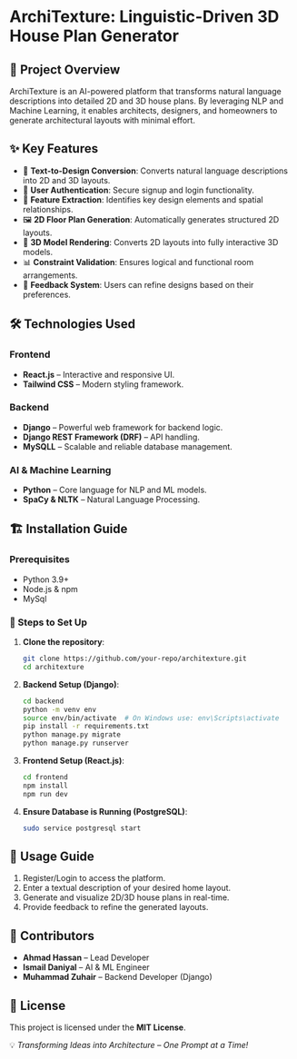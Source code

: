 # ArchiTexture: Linguistic-Driven 3D House Plan Generator

## 🚀 Project Overview
ArchiTexture is an AI-powered platform that transforms natural language descriptions into detailed 2D and 3D house plans. By leveraging NLP and Machine Learning, it enables architects, designers, and homeowners to generate architectural layouts with minimal effort.

## ✨ Key Features
- 🏡 **Text-to-Design Conversion**: Converts natural language descriptions into 2D and 3D layouts.
- 🔑 **User Authentication**: Secure signup and login functionality.
- 📐 **Feature Extraction**: Identifies key design elements and spatial relationships.
- 🖼️ **2D Floor Plan Generation**: Automatically generates structured 2D layouts.
- 🎨 **3D Model Rendering**: Converts 2D layouts into fully interactive 3D models.
- 📊 **Constraint Validation**: Ensures logical and functional room arrangements.
- 💬 **Feedback System**: Users can refine designs based on their preferences.

## 🛠️ Technologies Used
### Frontend
- **React.js** – Interactive and responsive UI.
- **Tailwind CSS** – Modern styling framework.

### Backend
- **Django** – Powerful web framework for backend logic.
- **Django REST Framework (DRF)** – API handling.
- **MySQLL** – Scalable and reliable database management.

### AI & Machine Learning
- **Python** – Core language for NLP and ML models.
- **SpaCy & NLTK** – Natural Language Processing.

## 🏗️ Installation Guide
### Prerequisites
- Python 3.9+
- Node.js & npm
- MySql

### 🚀 Steps to Set Up
1. **Clone the repository**:
   ```sh
   git clone https://github.com/your-repo/architexture.git
   cd architexture
   ```
2. **Backend Setup (Django)**:
   ```sh
   cd backend
   python -m venv env
   source env/bin/activate  # On Windows use: env\Scripts\activate
   pip install -r requirements.txt
   python manage.py migrate
   python manage.py runserver
   ```
3. **Frontend Setup (React.js)**:
   ```sh
   cd frontend
   npm install
   npm run dev
   ```
4. **Ensure Database is Running (PostgreSQL)**:
   ```sh
   sudo service postgresql start
   ```

## 🎯 Usage Guide
1. Register/Login to access the platform.
2. Enter a textual description of your desired home layout.
3. Generate and visualize 2D/3D house plans in real-time.
4. Provide feedback to refine the generated layouts.

## 👥 Contributors
- **Ahmad Hassan** – Lead Developer
- **Ismail Daniyal** – AI & ML Engineer
- **Muhammad Zuhair** – Backend Developer (Django)

## 📜 License
This project is licensed under the **MIT License**.

💡 *Transforming Ideas into Architecture – One Prompt at a Time!*
